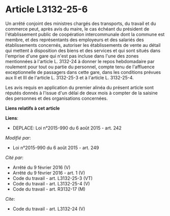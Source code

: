 # Article L3132-25-6

Un arrêté conjoint des ministres chargés des transports, du travail et du commerce peut, après avis du maire, le cas échéant
du président de l'établissement public de coopération intercommunale dont la commune est membre, et des représentants des
employeurs et des salariés des établissements concernés, autoriser les établissements de vente au détail qui mettent à
disposition des biens et des services et qui sont situés dans l'emprise d'une gare qui n'est pas incluse dans l'une des zones
mentionnées à l'article L. 3132-24 à donner le repos hebdomadaire par roulement pour tout ou partie du personnel, compte tenu
de l'affluence exceptionnelle de passagers dans cette gare, dans les conditions prévues aux II et III de l'article L.
3132-25-3 et à l'article L. 3132-25-4. 

Les avis requis en application du premier alinéa du présent article sont réputés donnés à l'issue d'un délai de deux mois à
compter de la saisine des personnes et des organisations concernées.

**Liens relatifs à cet article**

**Liens**:

  - DEPLACE: Loi n°2015-990 du 6 août 2015 - art. 242

_Modifié par_:

  - Loi n°2015-990 du 6 août 2015 - art. 249

_Cité par_:

  - Arrêté du 9 février 2016 (V)
  - Arrêté du 9 février 2016 - art. 1 (V)
  - Code du travail - art. L3132-25-3 (VT)
  - Code du travail - art. L3132-25-4 (V)
  - Code du travail - art. R3132-17 (M)

_Cite_:

  - Code du travail - art. L3132-24 (V)

